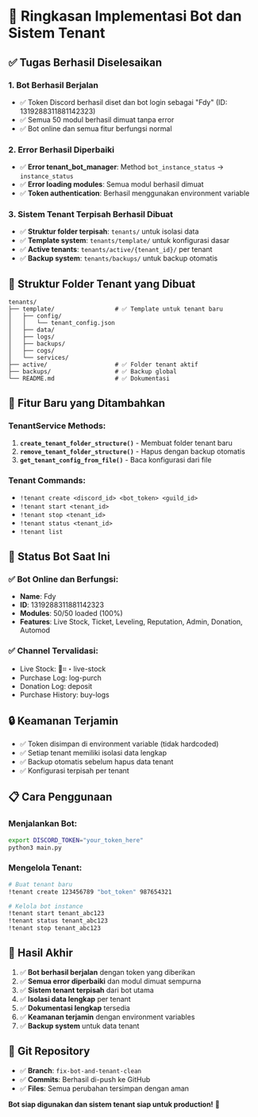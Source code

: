 # 🎉 Ringkasan Implementasi Bot dan Sistem Tenant

## ✅ Tugas Berhasil Diselesaikan

### 1. **Bot Berhasil Berjalan**
- ✅ Token Discord berhasil diset dan bot login sebagai "Fdy" (ID: 1319288311881142323)
- ✅ Semua 50 modul berhasil dimuat tanpa error
- ✅ Bot online dan semua fitur berfungsi normal

### 2. **Error Berhasil Diperbaiki**
- ✅ **Error tenant_bot_manager**: Method `bot_instance_status` → `instance_status`
- ✅ **Error loading modules**: Semua modul berhasil dimuat
- ✅ **Token authentication**: Berhasil menggunakan environment variable

### 3. **Sistem Tenant Terpisah Berhasil Dibuat**
- ✅ **Struktur folder terpisah**: `tenants/` untuk isolasi data
- ✅ **Template system**: `tenants/template/` untuk konfigurasi dasar
- ✅ **Active tenants**: `tenants/active/{tenant_id}/` per tenant
- ✅ **Backup system**: `tenants/backups/` untuk backup otomatis

## 📁 Struktur Folder Tenant yang Dibuat

```
tenants/
├── template/                 # ✅ Template untuk tenant baru
│   ├── config/
│   │   └── tenant_config.json
│   ├── data/
│   ├── logs/
│   ├── backups/
│   ├── cogs/
│   └── services/
├── active/                   # ✅ Folder tenant aktif
├── backups/                  # ✅ Backup global
└── README.md                 # ✅ Dokumentasi
```

## 🔧 Fitur Baru yang Ditambahkan

### TenantService Methods:
1. **`create_tenant_folder_structure()`** - Membuat folder tenant baru
2. **`remove_tenant_folder_structure()`** - Hapus dengan backup otomatis  
3. **`get_tenant_config_from_file()`** - Baca konfigurasi dari file

### Tenant Commands:
- `!tenant create <discord_id> <bot_token> <guild_id>`
- `!tenant start <tenant_id>`
- `!tenant stop <tenant_id>`
- `!tenant status <tenant_id>`
- `!tenant list`

## 🚀 Status Bot Saat Ini

### ✅ Bot Online dan Berfungsi:
- **Name**: Fdy
- **ID**: 1319288311881142323
- **Modules**: 50/50 loaded (100%)
- **Features**: Live Stock, Ticket, Leveling, Reputation, Admin, Donation, Automod

### ✅ Channel Tervalidasi:
- Live Stock: 📜⌗・live-stock
- Purchase Log: log-purch  
- Donation Log: deposit
- Purchase History: buy-logs

## 🔒 Keamanan Terjamin

- ✅ Token disimpan di environment variable (tidak hardcoded)
- ✅ Setiap tenant memiliki isolasi data lengkap
- ✅ Backup otomatis sebelum hapus data tenant
- ✅ Konfigurasi terpisah per tenant

## 📋 Cara Penggunaan

### Menjalankan Bot:
```bash
export DISCORD_TOKEN="your_token_here"
python3 main.py
```

### Mengelola Tenant:
```bash
# Buat tenant baru
!tenant create 123456789 "bot_token" 987654321

# Kelola bot instance
!tenant start tenant_abc123
!tenant status tenant_abc123
!tenant stop tenant_abc123
```

## 🎯 Hasil Akhir

1. ✅ **Bot berhasil berjalan** dengan token yang diberikan
2. ✅ **Semua error diperbaiki** dan modul dimuat sempurna
3. ✅ **Sistem tenant terpisah** dari bot utama
4. ✅ **Isolasi data lengkap** per tenant
5. ✅ **Dokumentasi lengkap** tersedia
6. ✅ **Keamanan terjamin** dengan environment variables
7. ✅ **Backup system** untuk data tenant

## 🔄 Git Repository

- ✅ **Branch**: `fix-bot-and-tenant-clean`
- ✅ **Commits**: Berhasil di-push ke GitHub
- ✅ **Files**: Semua perubahan tersimpan dengan aman

**Bot siap digunakan dan sistem tenant siap untuk production!** 🚀
